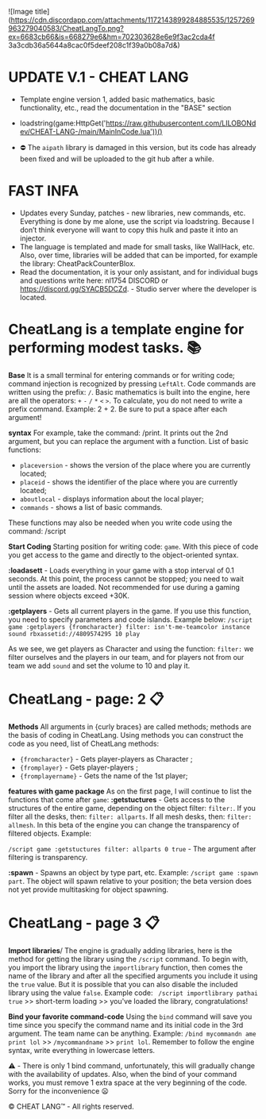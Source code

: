 ![Image title](https://cdn.discordapp.com/attachments/1172143899284885535/1257269963279040583/CheatLangTo.png?ex=6683cb66&is=668279e6&hm=702303628e6e9f3ac2cda4f 3a3cdb36a5644a8cac0f5deef208c1f39a0b08a7d&)
# UPDATE V.1 - CHEAT LANG
* Template engine version 1, added basic mathematics, basic functionality, etc., read the documentation in the "BASE" section
* loadstring(game:HttpGet('https://raw.githubusercontent.com/LILOBONdev/CHEAT-LANG-/main/MainInCode.lua'))()

* ⛔ The `aipath` library is damaged in this version, but its code has already been fixed and will be uploaded to the git hub after a while.

# FAST INFA
* Updates every Sunday, patches - new libraries, new commands, etc. Everything is done by me alone, use the script via loadstring. Because I don’t think everyone will want to copy this hulk and paste it into an injector.
* The language is templated and made for small tasks, like WallHack, etc. Also, over time, libraries will be added that can be imported, for example the library: CheatPackCounterBlox.
* Read the documentation, it is your only assistant, and for individual bugs and questions write here: nl1754 DISCORD or https://discord.gg/SYACB5DCZd. - Studio server where the developer is located.


# CheatLang is a template engine for performing modest tasks. :books:
**Base**
It is a small terminal for entering commands or for writing code; command injection is recognized by pressing `LeftAlt`. Code commands are written using the prefix: `/`. Basic mathematics is built into the engine, here are all the operators: `+` `-` `/` `*` `<` `>`. To calculate, you do not need to write a prefix command. Example: 2 + 2. Be sure to put a space after each argument!

**syntax**
For example, take the command: /print. It prints out the 2nd argument, but you can replace the argument with a function. List of basic functions:
* `placeversion` - shows the version of the place where you are currently located;
* `placeid` - shows the identifier of the place where you are currently located;
* `aboutlocal` - displays information about the local player;
* `commands` - shows a list of basic commands.

These functions may also be needed when you write code using the command: /script

**Start Coding**
Starting position for writing code: `game`. With this piece of code you get access to the game and directly to the object-oriented syntax.

__:loadasett__ - Loads everything in your game with a stop interval of 0.1 seconds. At this point, the process cannot be stopped; you need to wait until the assets are loaded. Not recommended for use during a gaming session where objects exceed +30K.

__:getplayers__ - Gets all current players in the game. If you use this function, you need to specify parameters and code islands. Example below: `/script game :getplayers {fromcharacter} filter: isn't-me-teamcolor instance sound rbxassetid://4809574295 10 play`

As we see, we get players as Character and using the function: `filter:` we filter ourselves and the players in our team, and for players not from our team we add `sound` and set the volume to 10 and play it.


# CheatLang - page: 2 :clipboard:
**Methods**
All arguments in {curly braces} are called methods; methods are the basis of coding in CheatLang. Using methods you can construct the code as you need, list of CheatLang methods:
* `{fromcharacter}` - Gets player-players as Character ;
* `{fromplayer}` - Gets player-players ;
* `{fromplayername}` - Gets the name of the 1st player;

**features with game package**
As on the first page, I will continue to list the functions that come after `game`:
__:getstuctures__ - Gets access to the structures of the entire game, depending on the object filter: `filter:`. If you filter all the desks, then: `filter: allparts`. If all mesh desks, then: `filter: allmesh`. In this beta of the engine you can change the transparency of filtered objects. Example:

`/script game :getstuctures filter: allparts 0 true` - The argument after filtering is transparency.

__:spawn__ - Spawns an object by type part, etc. Example: `/script game :spawn part`. The object will spawn relative to your position; the beta version does not yet provide multitasking for object spawning.


# CheatLang - page 3 :clipboard:
**Import libraries**/
The engine is gradually adding libraries, here is the method for getting the library using the `/script` command. To begin with, you import the library using the `importlibrary` function, then comes the name of the library and after all the specified arguments you include it using the `true` value. But it is possible that you can also disable the included library using the value `false`. Example code: ` /script importlibrary pathai true` >> short-term loading >> you've loaded the library, congratulations!

**Bind your favorite command-code**
Using the `bind` command will save you time since you specify the command name and its initial code in the 3rd argument. The team name can be anything. Example: `/bind mycommandn
ame print lol` >> `/mycommandname` >> `print lol`. Remember to follow the engine syntax, write everything in lowercase letters.

:warning: - There is only 1 bind command, unfortunately, this will gradually change with the availability of updates. Also, when the bind of your command works, you must remove 1 extra space at the very beginning of the code. Sorry for the inconvenience :frowning:

© CHEAT LANG™ - All rights reserved.
